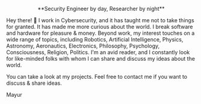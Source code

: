 ---
---

<p align="center"> **Security Engineer by day, Researcher by night** </p>

Hey there! 👋 I work in Cybersecurity, and it has taught me not to take things for granted. It has made me more curious about the world. I break software and hardware for pleasure & money. Beyond work, my interest touches on a wide range of topics, including Robotics, Artificial Intelligence, Physics, Astronomy, Aeronautics, Electronics, Philosophy, Psychology, Consciousness, Religion, Politics. I'm an avid reader, and I constantly look for like-minded folks with whom I can share and discuss my ideas about the world. 

You can take a look at my projects. Feel free to contact me if you want to discuss & share ideas.

Mayur
